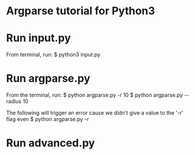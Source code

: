 # Argparse tutorial for Python3

# Run input.py

From terminal, run:
$ python3 input.py


# Run argparse.py

From the terminal, run:
$ python argparse.py -r 10
$ python argparse.py --radius 10

The following will trigger an error cause we didn't give 
a value to the '-r' flag even
$ python argparse.py -r


# Run advanced.py
